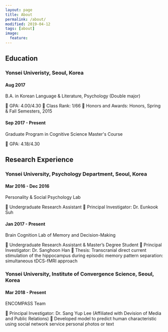 ```yaml
---
layout: page
title: About
permalink: /about/
modified: 2019-04-12
tags: [about]
image: 
  feature: 
---
```



## Education
### Yonsei Univeristy, Seoul, Korea
#### Aug 2017
B.A. in Korean Language & Literature, Psychology (Double major)

	GPA: 4.00/4.30
	Class Rank: 1/66
	Honors and Awards: Honors, Spring & Fall Semesters, 2015

#### Sep 2017 - Present
Graduate Program in Cognitive Science Master's Course

	GPA: 4.18/4.30


## Research Experience
### Yonsei University, Psychology Department, Seoul, Korea
#### Mar 2016 - Dec 2016
Personality & Social Psychology Lab

	Undergraduate Research Assistant
	Principal Investigator: Dr. Eunkook Suh


#### Jan 2017 - Present
Brain Cognition Lab of Memory and Decision-Making

	Undergraduate Research Assistant & Master’s Degree Student
	Principal Investigator: Dr. Sanghoon Han
	Thesis: Transcranial direct current stimulation of the hippocampus during episodic memory pattern separation: simultaneous tDCS-fMRI approach


### Yonsei University, Institute of Convergence Science, Seoul, Korea
#### Mar 2018 - Present
ENCOMPASS Team

	Principal Investigator: Dr. Sang Yup Lee (Affiliated with Devision of Media and Public Relations)
	Developed model to predict human characteristic using social network service personal photos or text
